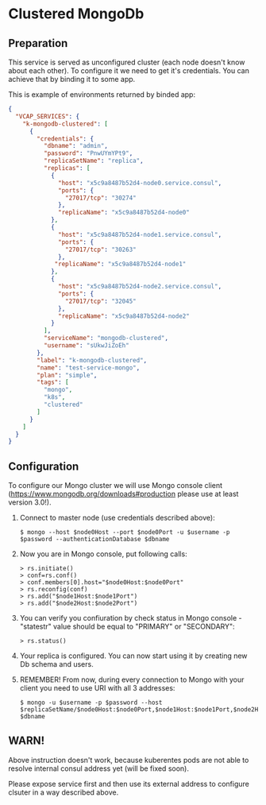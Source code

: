 # Clustered MongoDb

## Preparation

This service is served as unconfigured cluster (each node doesn't know about each other).
To configure it we need to get it's credentials. You can achieve that by binding it to some app.

This is example of environments returned by binded app:
```json
{
  "VCAP_SERVICES": {
    "k-mongodb-clustered": [
      {
        "credentials": {
          "dbname": "admin",
          "password": "PnwUYmYPt9",
          "replicaSetName": "replica",
          "replicas": [
            {
              "host": "x5c9a8487b52d4-node0.service.consul",
              "ports": {
                "27017/tcp": "30274"
              },
              "replicaName": "x5c9a8487b52d4-node0"
            },
            {
              "host": "x5c9a8487b52d4-node1.service.consul",
              "ports": {
                "27017/tcp": "30263"
              },
             "replicaName": "x5c9a8487b52d4-node1"
            },
            {
              "host": "x5c9a8487b52d4-node2.service.consul",
              "ports": {
                "27017/tcp": "32045"
              },
              "replicaName": "x5c9a8487b52d4-node2"
            }
          ],
          "serviceName": "mongodb-clustered",
          "username": "sUkwJiZoEh"
        },
        "label": "k-mongodb-clustered",
        "name": "test-service-mongo",
        "plan": "simple",
        "tags": [
          "mongo",
          "k8s",
          "clustered"
        ]
      }
    ]
  }
}
```

## Configuration

To configure our Mongo cluster we will use Mongo console client (https://www.mongodb.org/downloads#production please use at least version 3.0!).

1. Connect to master node (use credentials described above):

    ```
    $ mongo --host $node0Host --port $node0Port -u $username -p $password --authenticationDatabase $dbname
    ```
2. Now you are in Mongo console, put following calls:

    ```
    > rs.initiate()
    > conf=rs.conf()
    > conf.members[0].host="$node0Host:$node0Port"
    > rs.reconfig(conf)
    > rs.add("$node1Host:$node1Port")
    > rs.add("$node2Host:$node2Port")
    ```
4. You can verify you confiuration by check status in Mongo console - "statestr" value should be equal to "PRIMARY" or "SECONDARY":

    ```
    > rs.status()
    ```
3. Your replica is configured. You can now start using it by creating new Db schema and users.
4. REMEMBER! From now, during every connection to Mongo with your client you need to use URI with all 3 addresses:

    ```
    $ mongo -u $username -p $password --host $replicaSetName/$node0Host:$node0Port,$node1Host:$node1Port,$node2Host:$node2Port $dbname
    ```

## WARN!
Above instruction doesn't work, because kuberentes pods are not able to resolve internal consul address yet (will be fixed soon).

Please expose service first and then use its external address to configure clsuter in a way described above.
